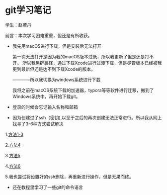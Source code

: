 # git学习笔记

学生：赵若丹

前言：本次学习困难重重，但还是有所收获。

- 我先用macOS进行下载，但是安装后无法打开

  第一次无法打开是因为我的macOS版本过低，所以我更新了但是还是打不开。 所以我另辟蹊径，通过下载Xcode进行过渡下载，但是尽管版本已经被我更到最新但还是达不到下载Xcode的版本。

  ————所以我切换为windows系统进行下载

  我将之前在macOS系统下载的加速器，typora等等软件进行迁移，搬到了Windows系统中，再开始下载git。

- 登录的时候会忘记输入名称和邮箱

- 因为创建过了ssh（密钥),以至于之后的再次创建无法正常进行。所以我从网上找寻了3-6种方式尝试解决

1.[方法1-3](https://cloud.tencent.com/developer/article/1504684)

2.[方法4](https://www.bilibili.com/video/BV1ZL4y1x7oC/?spm_id_from=333.337.search-card.all.click)

3.[方法5](https://www.bilibili.com/video/BV19g411E7sV/?spm_id_from=333.337.search-card.all.click)

4.[方法6](https://www.so.com/link?m=b3oPeiG7h9aU6hYvBqat1DfCvg6JGTpk5hgKphWmh8Ds4mipsXLHX86qgofSDHy7u5g0BEv8%2FWdgWjdBoUz17SZLlfRAc6O%2BlXkwCtrsF3hiibd%2F3OXeTYTx4cE5FoUEwfFBD7cwX9PNgqsdRXgL9voy57TegQBTVgaPC9U%2FU63v9YoD%2BPXHXEtxYo8nrPrPcNQuWzMWTc4ZCpVZhcy4roA7k2pH5fzW%2BYIYr47n2lB5WN9U%2Fdt78YkhA%2FRQlCVyU2JEvPJgxB36jZZvazeUJSLbFVCMUCQGOQYgZ5w%3D%3D)

5.我也尝试将设置好的ssh删除，再重新进行操作，但是无果而终。

- 还在教程里学习了一些git的命令语言